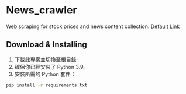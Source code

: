 # News_crawler
Web scraping for stock prices and news content collection.
[Default Link](https://www.investing.com/commodities/crude-oil-news)

## Download & Installing

1. 下載此專案並切換至根目錄:
2. 確保你已經安裝了 Python 3.9。
3. 安裝所需的 Python 套件：

```bash
pip install -r requirements.txt
```
